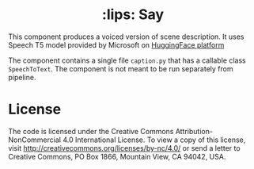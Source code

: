 <div align="center">
<h1>
    :lips: Say 
</h1>
</div>

This component produces a voiced version of scene description. It uses Speech T5 model provided by Microsoft on [HuggingFace platform](https://huggingface.co/microsoft/speecht5_tts)

The component contains a single file `caption.py` that has a callable class `SpeechToText`. The component is not meant to be run separately from pipeline.

# License

The code is licensed under the Creative Commons Attribution-NonCommercial 4.0 International License. To view a copy of this license, visit http://creativecommons.org/licenses/by-nc/4.0/ or send a letter to Creative Commons, PO Box 1866, Mountain View, CA 94042, USA.